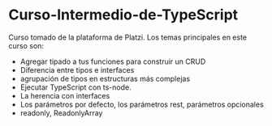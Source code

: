 # Curso-Intermedio-de-TypeScript
Curso tomado de la plataforma de Platzi.
Los temas principales en este curso son: 
<ul>
  <li>Agregar tipado a tus funciones para construir un CRUD</li>
  <li>Diferencia entre tipos e interfaces</li>
  <li>agrupación de tipos en estructuras más complejas</li>
  <li>Ejecutar TypeScript con ts-node.</li>
  <li>La herencia con interfaces</li>
  <li>Los parámetros por defecto, los parámetros rest, parámetros opcionales</li>
  <li>readonly, ReadonlyArray</li>
</ul>
  
